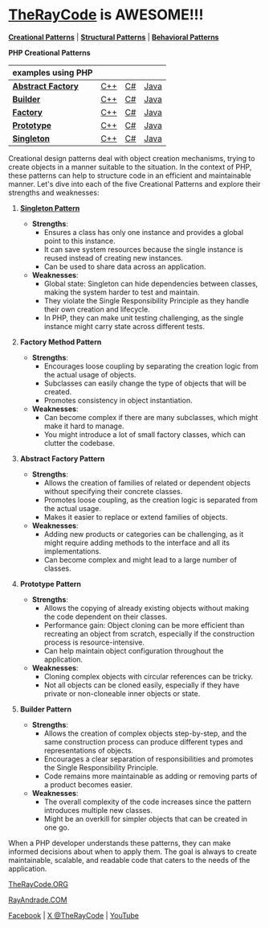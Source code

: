 # [TheRayCode](../../README.md) is AWESOME!!!

**[Creational Patterns](./README.md)** | **[Structural Patterns](../Structural/README.md)** | **[Behavioral Patterns](../Behavioral/README.md)**

**PHP Creational Patterns**

| examples using PHP| | | |
|----|---|---|---|
|**[Abstract Factory](./AbstractFactory/README.md)**  | [C++](../../CPP/Creational/AbstractFactory/README.md) | [C#](../../Csharp/Creational/AbstractFactory/README.md) | [Java](../../Java/Creational/AbstractFactory/README.md) |
|**[Builder](./Builder/README.md)**  | [C++](../../CPP/Creational/Builder/README.md) | [C#](../../Csharp/Creational/Builder/README.md) | [Java](../../Java/Creational/Builder/README.md) |
|**[Factory](./Factory/README.md)**  | [C++](../../CPP/Creational/Factory/README.md) | [C#](../../Csharp/Creational/Factory/README.md) | [Java](../../Java/Creational/Factory/README.md) |
|**[Prototype](./Prototype/README.md)**  | [C++](../../CPP/Creational/Prototype/README.md) | [C#](../../Csharp/Creational/Prototype/README.md) | [Java](../../Java/Creational/Prototype/README.md) |
|**[Singleton](./Singleton/README.md)**  | [C++](../../CPP/Creational/Singleton/README.md) | [C#](../../Csharp/Creational/Singleton/README.md) | [Java](../../Java/Creational/Singleton/README.md) |

Creational design patterns deal with object creation mechanisms, trying to create objects in a manner suitable to the situation. In the context of PHP, these patterns can help to structure code in an efficient and maintainable manner. Let's dive into each of the five Creational Patterns and explore their strengths and weaknesses:

1. **[Singleton Pattern](Singleton/README.md)**
   - **Strengths**:
     - Ensures a class has only one instance and provides a global point to this instance.
     - It can save system resources because the single instance is reused instead of creating new instances.
     - Can be used to share data across an application.
   - **Weaknesses**:
     - Global state: Singleton can hide dependencies between classes, making the system harder to test and maintain.
     - They violate the Single Responsibility Principle as they handle their own creation and lifecycle.
     - In PHP, they can make unit testing challenging, as the single instance might carry state across different tests.
    
2. **Factory Method Pattern**
   - **Strengths**:
     - Encourages loose coupling by separating the creation logic from the actual usage of objects.
     - Subclasses can easily change the type of objects that will be created.
     - Promotes consistency in object instantiation.
   - **Weaknesses**:
     - Can become complex if there are many subclasses, which might make it hard to manage.
     - You might introduce a lot of small factory classes, which can clutter the codebase.

3. **Abstract Factory Pattern**
   - **Strengths**:
     - Allows the creation of families of related or dependent objects without specifying their concrete classes.
     - Promotes loose coupling, as the creation logic is separated from the actual usage.
     - Makes it easier to replace or extend families of objects.
   - **Weaknesses**:
     - Adding new products or categories can be challenging, as it might require adding methods to the interface and all its implementations.
     - Can become complex and might lead to a large number of classes.

4. **Prototype Pattern**
   - **Strengths**:
     - Allows the copying of already existing objects without making the code dependent on their classes.
     - Performance gain: Object cloning can be more efficient than recreating an object from scratch, especially if the construction process is resource-intensive.
     - Can help maintain object configuration throughout the application.
   - **Weaknesses**:
     - Cloning complex objects with circular references can be tricky.
     - Not all objects can be cloned easily, especially if they have private or non-cloneable inner objects or state.

5. **Builder Pattern**
   - **Strengths**:
     - Allows the creation of complex objects step-by-step, and the same construction process can produce different types and representations of objects.
     - Encourages a clear separation of responsibilities and promotes the Single Responsibility Principle.
     - Code remains more maintainable as adding or removing parts of a product becomes easier.
   - **Weaknesses**:
     - The overall complexity of the code increases since the pattern introduces multiple new classes.
     - Might be an overkill for simpler objects that can be created in one go.

When a PHP developer understands these patterns, they can make informed decisions about when to apply them. The goal is always to create maintainable, scalable, and readable code that caters to the needs of the application.


[TheRayCode.ORG](https://www.TheRayCode.org)

[RayAndrade.COM](https://www.RayAndrade.com)

[Facebook](https://www.facebook.com/TheRayCode/) | [X @TheRayCode](https://www.x.com/TheRayCode/) | [YouTube](https://www.youtube.com/TheRayCode/)
